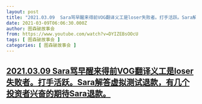 ```yaml
---
layout: post
title: "2021.03.09  Sara骂早醒来得前VOG翻译义工是loser失败者。打手活跃。Sara解答虚拟测试退款，有几个投资者兴奋的期待Sara退款。"
date: 2021-03-09T06:06:30.000Z
author: 图森破故事会
from: https://www.youtube.com/watch?v=DYIZEBsOOcU
tags: [ 图森破故事会 ]
categories: [ 图森破故事会 ]
---
```

<!--1615269990000-->
[2021.03.09  Sara骂早醒来得前VOG翻译义工是loser失败者。打手活跃。Sara解答虚拟测试退款，有几个投资者兴奋的期待Sara退款。](https://www.youtube.com/watch?v=DYIZEBsOOcU)
------

<div>

</div>
